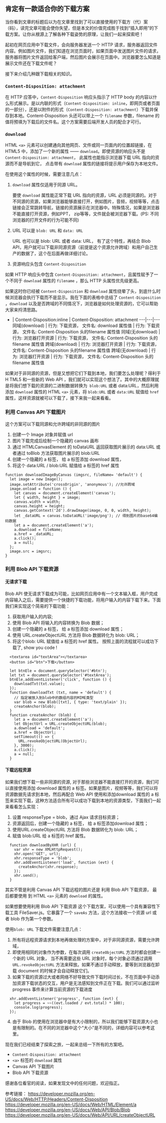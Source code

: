 ## 肯定有一款适合你的下载方案

当你看到文章的标题后以为在文章里找到了可以直接使用的下载方（代）案（码），读完文章可能会使你失望，但是本文的价值完成胜于找到“插入即用”的下载方案。让你从根源上了解各种下载姿势的原理，让我们一起来探索吧！

起初在网页应用中下载文件，会向服务器发送一个 HTTP 请求，服务器返回文件内容。例如图片文件，我们知道在浏览页面时，如果页面中发送图片文件的请求，服务器将图片文件返回给客户端，然后图片会展示在页面中。浏览器要怎么知道是展示文件还在下载文件呢？

接下来介绍几种跟下载相关的知识。

### `Content-Disposition: attachment`

在 HTTP 应答中，`Content-Disposition` 响应头指示了 HTTP body 的内容以什么形式展示。是以内联的形式（`Content-Disposition: inline`，即网页或者页面的一部分），还是以附件的形式（`Content-Disposition: attachment`）下载并保存到本地。Content-Disposition 头还可以带上一个 `filename` 参数，filename 的值将预填为下载后的文件名。这个方案需要后端开发人员的配合才可行。

### `download`

HTML `<a>` 元素可以创建通向其他网页、文件或同一页面内的位置超链接，在 HTML5 中，添加了一个新的属性 —— `download`。即使资源的响应头不是 `Content-Disposition: attachment`， 此属性也能指示浏览器下载 URL 指向的资源而不是导航到它， 点击带有 `download` 属性的链接将提示用户保存为本地文件。

在使用这个属性的时候，需要注意几点：

1. `download` 属性仅适用于同源 URL。

    要使 `download` 属性能正常下载 URL 指向的资源，URL 必须是同源的。对于不同源的资源，如果浏览器能够直接打开，例如图片，音频，视频等等，点击链接会正常跳转导航，链接的资源展示在浏览器中。特殊情况，如果是浏览器不能直接打开资源，例如PPT， zip等等，文件就会被浏览器下载。(PS: 不同浏览器的打开文件的行为可能不同)

2. URL 可以是 `blob: URL` 和 `data: URL`

    URL 也可以是 blob: URL 或者 data: URL， 有了这个特性，再结合 Blob API，用户就可以下载非同源资源（前提是这个资源允许跨域）和用户自己生产的数据了，这个在后面再做详细讨论。

3. 资源响应头包含 `Content-Disposition`

如果 HTTP 响应头中包含 `Content-Disposition: attachment`，且属性赋予了一个不同于 `download` 属性的 `filename` ，那么 HTTP 头属性优先级更高。

如果这时你已经被 `Content-Disposition` 和 `download` 属性绕晕了头，到底什么时候浏览器会执行下载而不是显示。我在下面的表格中总结了 `Content-Disposition` ，`download` 以及是否跨域的不同情况下，浏览器是如何处理资源的，它可以帮助大家来捋清思路。
- | Content-Disposition:inline | Content-Disposition: attachment
---|---|---
同域(download) | 行为: 下载资源， 文件名: download 属性值 | 行为: 下载资源， 文件名: Content-Disposition 头的filename 属性值
同域(无download) | 行为: 浏览器打开资源 | 行为: 下载资源， 文件名: Content-Disposition 头的filename 属性值
跨域(download) | 行为: 浏览器打开资源 | 行为: 下载资源， 文件名: Content-Disposition 头的filename 属性值
跨域(无download) | 行为: 浏览器打开资源 | 行为: 下载资源， 文件名: Content-Disposition 头的filename 属性值

如果对于非同源的资源，但是又想把它们下载到本地，我们要怎么处理呢？得利于H TML5 和一些新的 Web API ，我们就可以实现这个想法了。其中的大概原理就是将我们想下载的资源的二进制数据转换为` blob:URL` 或者 data:URL，然后利用添加 `download` 属性的 HTML `<a>` 元素，将 `blob:URL` 或者 `data:URL` 赋值给 `href` 属性，这样资源就被可以下载了，接下来我一起来看看。

### 利用 Canvas API 下载图片

这个方案可以下载同源和允许跨域的非同源的图片
  1. 创建一个 Image 对象并赋值 url
  2. 图片下载完成后绘制一个隐藏的 canvas 画布
  3. 通过 HTMLCanvasElement 的 toDataURL 返回获取图片展示的 data:URL
  或者通过 toBlob 方法获取图片展示的 blob:URL
  4. 创建一个隐藏的 a 标签， 给 a 标签添加 download 属性，
  5. 将这个 data:URL / blob:URL 赋值给 a 标签的 href 属性
```
function downloadImageByCanvas (imgsrc, fileName= 'default') {
  let image = new Image();
  image.setAttribute('crossOrigin', 'anonymous'); //允许跨域
  image.onload = function () {
    let canvas = document.createElement('canvas');
    let { width, height } = image;
    canvas.width = width;
    canvas.height = height;
    canvas.getContext('2d').drawImage(image, 0, 0, width, height);
    let _dataURL = canvas.toDataURL('image/png'); // 得到图片的base64编码数据
    let a = document.createElement('a');
    a.download = fileName;
    a.href = _dataURL;
    a.click();
    a = null;
  };
  image.src = imgsrc;
}
```

### 利用 Blob API 下载资源

#### 无请求下载

Blob API 使无请求下载成为可能，比如网页应用中有一个文本输入框，用户完成内容输入之后，需要提供一个快捷的下载功能，将用户输入的内容下载下来。下面我们来实现这个简易的下载功能：
  1. 获取用户输入的内容;
  2. 使用 Blob API 将输入的内容转换为 Blob 数据；
  3. 创建一个隐藏的 a 标签， 给 a 标签添加 download 属性；
  4. 使用 URL.createObjectURL 方法将 Blob 数据转化为 blob: URL；
  5. 将这个blob: URL 赋值给 a 标签的 href 属性。
按照上面的流程就可以成功下载了, show you code !
```
  <textarea id="textArea"></textarea>
  <button id="btn">下载</button>
```
```
  let btnEle = document.querySelector('#btn');
  let txt = document.querySelector('#textArea');
  btnEle.addEventListener('click', function () {
    downloadTxt(txt.value);
  });
  function downloadTxt (txt, name = 'default') {
    // 指定被放入到blob中的数组内容的MIME类型
    var blob = new Blob([txt], { type: 'text/plain' });
    createAnchor(blob);
  }
  function createAnchor (blob) {
    let a = document.createElement('a');
    let ObjectUrl = URL.createObjectURL(blob);
    a.download = 'default';
    a.href = ObjectUrl;
    setTimeout(() => {
      URL.revokeObjectURL(ObjectUrl);
    }, 3000);
    a.click();
    a = null;
  }
```
#### 下载远程资源
如果我们想下载一些非同源的资源,  对于那些浏览器不能直接打开的资源，我们可以直接使用添加 download 属性的 a 标签。如果是图片，视频等等，我们可以将资源数据先请求到本地，然后再配合 Web API 使用和添加download 属性的 a 标签来实现下载，这种方法适合所有可以成功下载到本地的资源类型，下面我们一起来看看怎么实现：
  1. 设置 responseType = blob，通过 Ajax 请求目标资源；
  2. 资源返回后，创建一个隐藏的 a 标签， 给 a 标签添加download 属性；
  3. 使用URL.createObjectURL 方法将 Blob 数据转化为 blob: URL；
  4. 赋值 blob:URL 给 a 标签的 href 属性。
  ```
    function downloadByXHR (url) {
      var xhr = new XMLHttpRequest();
      xhr.open('GET', url);
      xhr.responseType = 'blob';
      xhr.addEventListener('load', function (evt) {
        createAnchor(xhr.response);
      });
      xhr.send();
    }
  ```

其实不管是利用 Canvas API 下载远程的图片还是 利用 Blob API 下载资源， 最后都要使用
到 HTML `<a>` 元素的 `download` 的属性。

如果想要使用利用 Blob API 下载资源 这个下载方案，可以使用一个具有兼容性下载工具 FileSaver.js。它暴露了一个 `saveAs` 方法，这个方法接收一个资源 url 或者 blob 作为第一个参数。

使用`blob: URL` 下载文件需要注意几点：
  1. 所有将远程资源请求到本地再做处理的方案中，对于非同源资源，需要允许跨域，
  2. 即使用相同的对象作为参数，在每次调用 `createObjectURL` 方法时都会创建一个新的 URL 对象，
  当不再需要这些 URL 对象时，每个对象必须通过调用 `URL.revokeObjectURL` 方法来释放。如果不通过手动释放，要等到浏览器在卸载 document 的时候才会自动释放它们。
  3. 如果下载的资源过大或者网络不好导致文件下载时间过长，不在页面中手动添加资源下载状态的交互，用户是无法感知到文件正在下载。我们可以通过监听 progress 事件来计算当前资源的下载进度
  ```
    xhr.addEventListener('progress', function (evt) {
      let progress = ~~((evt.loaded / evt.total) * 100);
      console.log(progress);
    });
  ```
  4. 由于 Blob 的使用在浏览器中是有大小限制的，所以我们能够下载资源大小也是有限制的。在不同的浏览器中这个“大小”是不同的，详细内容可以参考这里。

现在我们已经结束了探索之旅，一起来总结一下所有的方案吧。
  * `Content-Disposition: attachment`
  * `<a>` 标签的 `download` 属性
  * Canvas API 下载图片
  * Blob API 下载资源

感谢各位看官的阅读，如果发现文中的任何问题，欢迎指正。

参考链接：
https://developer.mozilla.org/en-US/docs/Web/HTTP/Headers/Content-Disposition
https://developer.mozilla.org/en-US/docs/Web/HTML/Element/a
https://developer.mozilla.org/en-US/docs/Web/API/Blob/Blob
https://developer.mozilla.org/en-US/docs/Web/API/URL/createObjectURL